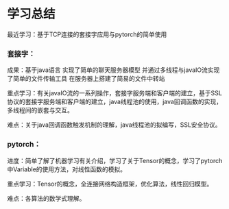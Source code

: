 # 学习总结

最近学习：基于TCP连接的套接字应用与pytorch的简单使用

### 套接字：

成果：基于java语言 实现了简单的聊天服务器模型 并通过多线程与javaIO流实现了简单的文件传输工具 在服务器上搭建了简易的文件中转站 

重点学习：有关javaIO流的一系列操作，套接字服务端和客户端的建立，基于SSL协议的套接字服务端和客户端的建立，java线程池的使用，java回调函数的实现，多线程间的嵌套与交互。

难点：关于java回调函数触发机制的理解，java线程池的拟编写，SSL安全协议。

### pytorch：

进度：简单了解了机器学习有关介绍，学习了关于Tensor的概念，学习了pytorch中Variable的使用方法，对线性函数的模拟。

重点学习：Tensor的概念，全连接网络构造框架，优化算法，线性回归模型。

难点：各算法的数学式理解。